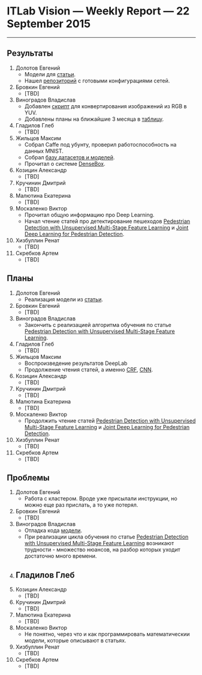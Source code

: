 # ITLab Vision — Weekly Report — 22 September 2015

----------------

## Результаты

  1. Долотов Евгений
     - Модели для [статьи](http://arxiv.org/pdf/1502.02766.pdf).
     - Нашел [репозиторий](https://github.com/guoyilin/FaceDetection_CNN)
	   с готовыми конфигурациями сетей.
  1. Бровкин Евгений
     - [TBD]
  1. Виноградов Владислав
     - Добавлен [скрипт][rgb2yuv-script] для конвертирования изображений
	   из RGB в YUV.
     - Добавлены планы на ближайшие 3 месяца в [таблицу][roadmap-table].
  1. Гладилов Глеб
     - [TBD]
  1. Жильцов Максим
     - Собрал Caffe под убунту, проверил работоспособность на данных MNIST.
     - Собрал [базу датасетов и моделей][semseg-datasets-and-models].
     - Прочитал о системе [DenseBox](http://arxiv.org/pdf/1509.04874.pdf).
  1. Козицин Александр
     - [TBD]
  1. Кручинин Дмитрий
     - [TBD]
  1. Малютина Екатерина
     - [TBD]
  1. Москаленко Виктор
     - Прочитал общую информацию про Deep Learning.
     - Начал чтение статей про детектирование пешеходов 
	   [Pedestrian Detection with Unsupervised Multi-Stage Feature Learning][pd-unsupervised-feature-learning]
	   и [Joint Deep Learning for Pedestrian Detection][pd-joint-deep].
  1. Хизбуллин Ренат
     - [TBD]
  1. Скребков Артем
     - [TBD]

## Планы

  1. Долотов Евгений
     - Реализация модели из [статьи](http://arxiv.org/pdf/1508.04389.pdf).
  1. Бровкин Евгений
     - [TBD]
  1. Виноградов Владислав
     - Закончить с реализацией алгоритма обучения по статье 
	   [Pedestrian Detection with Unsupervised Multi-Stage Feature Learning][pd-unsupervised-feature-learning].
  1. Гладилов Глеб
     - [TBD]
  1. Жильцов Максим
     - Воспроизведение результатов DeepLab
     - Продолжение чтения статей, а именно [CRF][crf-paper-nips], [CNN][cnn-lecun].
  1. Козицин Александр
     - [TBD]
  1. Кручинин Дмитрий
     - [TBD]
  1. Малютина Екатерина
     - [TBD]
  1. Москаленко Виктор
     - Продолжить чтение статей
	   [Pedestrian Detection with Unsupervised Multi-Stage Feature Learning][pd-unsupervised-feature-learning]
	   и [Joint Deep Learning for Pedestrian Detection][pd-joint-deep].
  1. Хизбуллин Ренат
     - [TBD]
  1. Скребков Артем
     - [TBD]

## Проблемы

  1. Долотов Евгений
     - Работа с кластером. Вроде уже присылали инструкции, но можно еще раз прислать, а то уже потерял.
  1. Бровкин Евгений
     - [TBD]
  1. Виноградов Владислав
     - Отладка кода [модели][pd-model].
     - При реализации цикла обучения по статье
	   [Pedestrian Detection with Unsupervised Multi-Stage Feature Learning][pd-unsupervised-feature-learning]
	   возникают трудности - множество нюансов, на разбор которых уходит достаточно много времени.
  1. Гладилов Глеб
     - 
  1. Козицин Александр
     - [TBD]
  1. Кручинин Дмитрий
     - [TBD]
  1. Малютина Екатерина
     - [TBD]
  1. Москаленко Виктор
     - Не понятно, через что и как программировать математическии модели, которые описывают в статьях.
  1. Хизбуллин Ренат
     - [TBD]
  1. Скребков Артем
     - [TBD]


<!-- LINKS -->
[rgb2yuv-script]: https://github.com/ITLab-Vision/pedestrian-detection/blob/master/image-preproc/cvt_rgb2yuv.py
[roadmap-table]: https://docs.google.com/spreadsheets/d/1R7irPwx5jgn-MIM_d2hodYl8xMw5upOLxsY1QrKzWAU/edit?usp=sharing
[semseg-datasets-and-models]: https://docs.google.com/spreadsheets/d/1uuLi0oT7__CeROPvf2tK50a32ZH4BLxfy9KgAK6RnS8/edit#gid=1170575626
[pd-unsupervised-feature-learning]: http://cs.nyu.edu/~sermanet/papers/sermanet-cvpr-13.pdf
[pd-joint-deep]: http://www.ee.cuhk.edu.hk/~wlouyang/projects/ouyangWiccv13Joint/index.html
[crf-paper-nips]: http://graphics.stanford.edu/projects/densecrf/densecrf_nips2011.pdf
[cnn-lecun]: http://yann.lecun.com/exdb/publis/pdf/lecun-01a.pdf
[pd-model]: https://github.com/ITLab-Vision/pedestrian-detection/blob/master/unsup-conv-net/model.lua